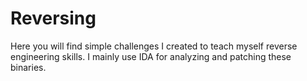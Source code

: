 # Reversing

Here you will find simple challenges I created to teach myself reverse engineering skills. I mainly use IDA for analyzing and patching these binaries.
